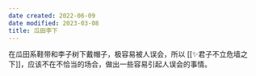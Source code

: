 ```yaml
---
date created: 2022-06-09
date modified: 2023-03-08
title: 瓜田李下
---
```


在瓜田系鞋带和李子树下戴帽子，极容易被人误会，所以 [[✨君子不立危墙之下]]，应该不在不恰当的场合，做出一些容易引起人误会的事情。
